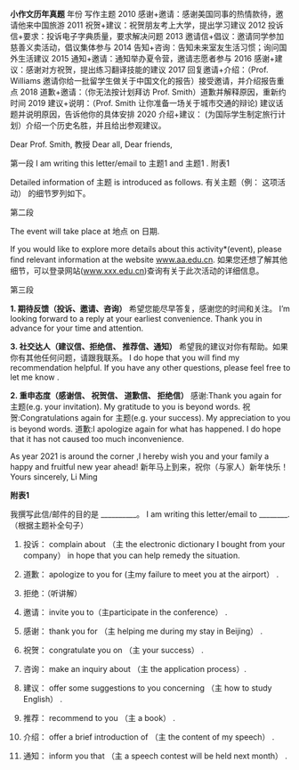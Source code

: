 



**小作文历年真题**
年份 写作主题
2010 感谢+邀请：感谢美国同事的热情款待，邀请他来中国旅游
2011 祝贺+建议：祝贺朋友考上大学，提出学习建议
2012 投诉信+要求：投诉电子字典质量，要求解决问题
2013 邀请信+倡议：邀请同学参加慈善义卖活动，倡议集体参与
2014 告知+咨询：告知未来室友生活习惯；询问国外生活建议
2015 通知+邀请：通知举办夏令营，邀请志愿者参与
2016 感谢+建议：感谢对方祝贺，提出练习翻译技能的建议
2017 回复邀请+介绍：（Prof. Williams 邀请你给一批留学生做关于中国文化的报告）接受邀请，并介绍报告重点
2018 道歉+邀请：（你无法按计划拜访 Prof. Smith）道歉并解释原因，重新约时间
2019 建议+说明：（Prof. Smith 让你准备一场关于城市交通的辩论) 建议话题并说明原因，告诉他你的具体安排
2020 介绍+建议： (为国际学生制定旅行计划）介绍一个历史名胜，并且给出参观建议。

 

Dear Prof. Smith,  教授
Dear all,
Dear friends,

第一段
I am writing this letter/email to 主题1 and  主题1  . 附表1

Detailed information of 主题 is introduced as follows.
有关主题（例： 这项活动） 的细节罗列如下。


第二段

The event will take place at 地点 on 日期. 


If you would like to explore more details about this activity*(event), please find
relevant information at the website www.aa.edu.cn.
如果您还想了解其他细节，可以登录网站(www.xxx.edu.cn)查询有关于此次活动的详细信息。



第三段

**1. 期待反馈（投诉、邀请、咨询）**
希望您能尽早答复，感谢您的时间和关注。
I’m looking forward to a reply at your earliest convenience. Thank you in advance for your time and attention.


**3. 社交达人（建议信、拒绝信、 推荐信、通知）**
希望我的建议对你有帮助。如果你有其他任何问题，请跟我联系。
I do hope that you will find my recommendation helpful. If you have any
other questions, please feel free to let me know .


**2. 重申态度（感谢信、 祝贺信、 道歉信、 拒绝信）**
感谢:Thank you again for 主题(e.g. your invitation). My gratitude to you is beyond words.
祝贺:Congratulations again for 主题(e.g. your success). My appreciation to you is beyond words.
道歉:I apologize again for what has happened. I do hope that it has not caused too much inconvenience.



As year 2021 is around the corner ,I hereby wish you and your family a happy and fruitful new year ahead!
新年马上到来，祝你（与家人）新年快乐！
                                                Yours sincerely,
                                                  Li Ming







**附表1**

我撰写此信/邮件的目的是 __________。
I am writing this letter/email to ________.（根据主题补全句子）

1) 投诉： complain about （主 the electronic dictionary I bought from your company）
 in hope that you can help remedy the situation.

2) 道歉： apologize to you for (主my failure to meet you at the airport） .

3) 拒绝：（听讲解）

4) 邀请： invite you to（主participate in the conference） .


5) 感谢： thank you for  （主 helping me during my stay in Beijing） .

6) 祝贺： congratulate you on （主 your success） .


7) 咨询： make an inquiry about （主 the application process）.

8) 建议： offer some suggestions to you concerning （主 how to study English） .

9) 推荐： recommend to you  （主 a book） .

10) 介绍： offer a brief introduction of （主 the content of my speech） .

11) 通知： inform you that （主 a speech contest will be held next month） .




